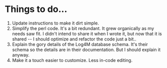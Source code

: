 # Things to do...

1. Update instructions to make it dirt simple.
2. Simplify the perl code.  It's a bit redundant.  It grew organically as my needs saw fit.  I didn't intend to share it when I wrote it, but now that it is shared -- I should optimize and refactor the code just a bit.. 
3. Explain the gory details of the Log4M database schema.  It's their schema so the details are in their documentation.  But I should explain it anyway.
4. Make it a touch easier to customize.  Less in-code editing.

